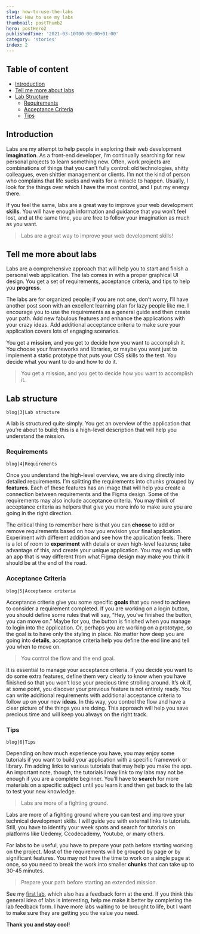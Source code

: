```yaml
---
slug: how-to-use-the-labs
title: How to use my labs
thumbnail: postThumb2
hero: postHero2
publishedTime: '2021-03-10T00:00:00+01:00'
category: 'stories'
index: 2
---
```


<section class="c-table-of-content-section">
<div class="c-table-of-content">
  <h2 class="c-table-of-content__title">Table of content</h2>
  <ul class="c-table-of-content__list">
    <li class="c-table-of-content__item"><a href="#introduction">Introduction</a></li>
         <li class="c-table-of-content__item"><a href="#tell-me-more-about-labs">Tell me more about labs</a></li>
    <li class="c-table-of-content__item">
      <a href="#lab-structure">Lab Structure</a>
        <ul class="c-table-of-content__list">
          <li class="c-table-of-content__item"><a href="#requirements">Requirements</a></li>
          <li class="c-table-of-content__item"><a href="#acceptance-criteria">Acceptance Criteria</a></li>
          <li class="c-table-of-content__item"><a href="#tips">Tips</a></li>
        </ul> 
    </li>
  </ul>
</div>
<section>
 
<h2 id="introduction">Introduction</h2>
 
Labs are my attempt to help people in exploring their web development **imagination**. As a front-end developer, I’m continually searching for new personal projects to learn something new. Often, work projects are combinations of things that you can’t fully control: old technologies, shitty colleagues, even shittier management or clients. I’m not the kind of person who complains that life sucks and waits for a miracle to happen. Usually, I look for the things over which I have the most control, and I put my energy there.
 
If you feel the same, labs are a great way to improve your web development **skills**. You will have enough information and guidance that you won’t feel lost, and at the same time, you are free to follow your imagination as much as you want.
 
> Labs are a great way to improve your web development skills!
 
<h2 id="tell-me-more-about-labs">Tell me more about labs</h2>
 
Labs are a comprehensive approach that will help you to start and finish a personal web application. The lab comes in with a proper graphical UI design. You get a set of requirements, acceptance criteria, and tips to help you **progress**.
 
The labs are for organized people; if you are not one, don’t worry, I’ll have another post soon with an excellent learning plan for lazy people like me. I encourage you to use the requirements as a general guide and then create your path. Add new fabulous features and enhance the applications with your crazy ideas. Add additional acceptance criteria to make sure your application covers lots of engaging scenarios.
 
You get a **mission**, and you get to decide how you want to accomplish it. You choose your frameworks and libraries, or maybe you want just to implement a static prototype that puts your CSS skills to the test. You decide what you want to do and how to do it.
 
> You get a mission, and you get to decide how you want to accomplish it.
 
<h2 id="lab-structure">Lab structure</h2>
 
```Image
blog|3|Lab structure
```
 
A lab is structured quite simply. You get an overview of the application that you’re about to build; this is a high-level description that will help you understand the mission.
 
<h3 id="requirements">Requirements</h3>
 
```Image
blog|4|Requirements
```
 
Once you understand the high-level overview, we are diving directly into detailed requirements. I’m splitting the requirements into chunks grouped by **features**. Each of these features has an image that will help you create a connection between requirements and the Figma design. Some of the requirements may also include acceptance criteria. You may think of acceptance criteria as helpers that give you more info to make sure you are going in the right direction.
 
The critical thing to remember here is that you can **choose** to add or remove requirements based on how you envision your final application. Experiment with different addition and see how the application feels. There is a lot of room to **experiment** with details or even high-level features; take advantage of this, and create your unique application. You may end up with an app that is way different from what Figma design may make you think it should be at the end of the road.
 
<h3 id="acceptance-criteria">Acceptance Criteria</h3>
 
```Image
blog|5|Acceptance criteria
```
 
Acceptance criteria give you some specific **goals** that you need to achieve to consider a requirement completed. If you are working on a login button, you should define some rules that will say, “Hey, you’ve finished the button, you can move on.” Maybe for you, the button is finished when you manage to login into the application. Or, perhaps you are working on a prototype, so the goal is to have only the styling in place. No matter how deep you are going into **details**, acceptance criteria help you define the end line and tell you when to move on.
 
> You control the flow and the end goal.
 
It is essential to manage your acceptance criteria. If you decide you want to do some extra features, define them very clearly to know when you have finished so that you won’t lose your precious time strolling around.
It’s ok if, at some point, you discover your previous feature is not entirely ready. You can write additional requirements with additional acceptance criteria to follow up on your new **ideas**. In this way, you control the flow and have a clear picture of the things you are doing. This approach will help you save precious time and will keep you always on the right track.
 
<h3 id="tips">Tips</h3>
 
```Image
blog|6|Tips
```
 
Depending on how much experience you have, you may enjoy some tutorials if you want to build your application with a specific framework or library. I’m adding links to various tutorials that may help you make the app. An important note, though, the tutorials I may link to my labs may not be enough if you are a complete beginner. You’ll have to **search** for more materials on a specific subject until you learn it and then get back to the lab to test your new knowledge.
 
> Labs are more of a fighting ground.
 
Labs are more of a fighting ground where you can test and improve your technical development skills. I will guide you with external links to tutorials. Still, you have to identify your week spots and search for tutorials on platforms like Uedemy, Ccodecademy, Youtube, or many others.
 
For labs to be useful, you have to prepare your path before starting working on the project. Most of the requirements will be grouped by page or by significant features. You may not have the time to work on a single page at once, so you need to break the work into smaller **chunks** that can take up to 30-45 minutes.
 
> Prepare your path before starting an extended mission.
 
See my <a href="/labs/pomodoro">first lab</a>, which also has a feedback form at the end. If you think this general idea of labs is interesting, help me make it better by completing the lab feedback form. I have more labs waiting to be brought to life, but I want to make sure they are getting you the value you need.
 
**Thank you and stay cool!**
